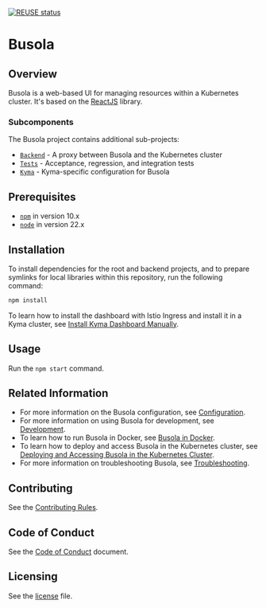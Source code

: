 [![REUSE status](https://api.reuse.software/badge/github.com/kyma-project/busola)](https://api.reuse.software/info/github.com/kyma-project/busola)

# Busola

## Overview

Busola is a web-based UI for managing resources within a Kubernetes cluster. It's based on the [ReactJS](https://reactjs.org/) library.

### Subcomponents

The Busola project contains additional sub-projects:

- [`Backend`](./backend) - A proxy between Busola and the Kubernetes cluster
- [`Tests`](./tests) - Acceptance, regression, and integration tests
- [`Kyma`](./kyma) - Kyma-specific configuration for Busola

## Prerequisites

- [`npm`](https://www.npmjs.com/) in version 10.x
- [`node`](https://nodejs.org/en/) in version 22.x

## Installation

To install dependencies for the root and backend projects, and to prepare symlinks for local libraries within this repository, run the following command:

```bash
npm install
```

To learn how to install the dashboard with Istio Ingress and install it in a Kyma cluster, see [Install Kyma Dashboard Manually](docs/install-kyma-dashboard-manually.md).

## Usage

Run the `npm start` command.

## Related Information

- For more information on the Busola configuration, see [Configuration](docs/operator/configuration.md).
- For more information on using Busola for development, see [Development](docs/contributor/development.md).
- To learn how to run Busola in Docker, see [Busola in Docker](docs/contributor/busola-docker.md).
- To learn how to deploy and access Busola in the Kubernetes cluster, see [Deploying and Accessing Busola in the Kubernetes Cluster](docs/operator/deploy-access-kubernetes.md).
- For more information on troubleshooting Busola, see [Troubleshooting](docs/contributor/troubleshooting.md).

## Contributing

See the [Contributing Rules](CONTRIBUTING.md).

## Code of Conduct

See the [Code of Conduct](CODE_OF_CONDUCT.md) document.

## Licensing

See the [license](./LICENSE) file.
